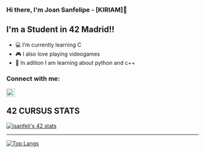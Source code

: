 ### Hi there, I'm Joan Sanfelipe - [KIRIAM]👋

## I'm a Student in 42 Madrid!!

- 💻 I’m currently learning C
- 🎮 I also love playing videogames
- 🧠 In adition I am learning about python and c++

### Connect with me:

[<img align="left" alt="KiriamBlu | LinkedIn" width="22px" src="https://cdn.jsdelivr.net/npm/simple-icons@v3/icons/linkedin.svg" />][linkedin]

<br />

## 42 CURSUS STATS

[![jsanfeli's 42 stats](https://badge.mediaplus.ma/black/jsanfeli)](https://github.com/oakoudad/badge42)

------------------------------------------------------------

[![Top Langs](https://github-readme-stats.vercel.app/api/top-langs/?username=KiriamBlu&layout=compact)](https://github.com/anuraghazra/github-readme-stats)

<br />
<!--
**KiriamBlu/KiriamBlu** is a ✨ _special_ ✨ repository because its `README.md` (this file) appears on your GitHub profile.
-->
<br />

</details>

[twitter]: https://twitter.com/_Kiriam
[instagram]: https://www.instagram.com/__kiriam/
[linkedin]: https://www.linkedin.com/in/joan-sanfelipe-87673297/
